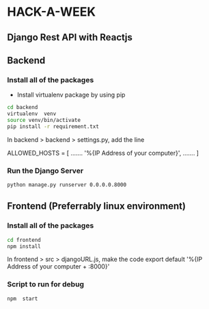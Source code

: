 # HACK-A-WEEK

## Django Rest API with Reactjs

## Backend

### Install all of the packages

- Install virtualenv package by using pip

```sh
cd backend
virtualenv  venv
source venv/bin/activate
pip install -r requirement.txt
```
In backend > backend > settings.py, add the line

ALLOWED_HOSTS = [
    .......
    '%{IP Address of your computer}',
    .......
]

### Run the Django Server
```sh
python manage.py runserver 0.0.0.0.8000
```

## Frontend (Preferrably linux environment)

### Install all of the packages
```sh
cd frontend
npm install
```
In frontend > src > djangoURL.js, make the code
export default '%{IP Address of your computer + :8000}'

### Script to run for debug
```sh  
npm  start
```
